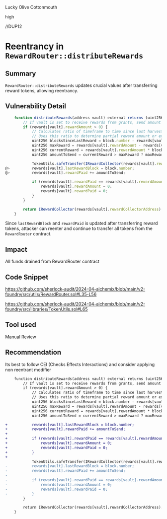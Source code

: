 Lucky Olive Cottonmouth

high

//DUP12

# Reentrancy in `RewardRouter::distributeRewards`

## Summary
`RewardRouter::distributeRewards` updates crucial values after transferring reward tokens, allowing reentrancy.

## Vulnerability Detail
```javascript
    function distributeRewards(address vault) external returns (uint256) {
        // If vault is set to receive rewards from grants, send amount to reward collector to donate
        if (rewards[vault].rewardAmount > 0) {
            // Calculates ratio of timeframe to time since last harvest
            // Uses this ratio to determine partial reward amount or extra reward amount
            uint256 blocksSinceLastReward = block.number - rewards[vault].lastRewardBlock;
            uint256 maxReward = rewards[vault].rewardAmount - rewards[vault].rewardPaid;
            uint256 currentReward = rewards[vault].rewardAmount * blocksSinceLastReward / rewards[vault].rewardTimeframe;
            uint256 amountToSend = currentReward > maxReward ? maxReward : currentReward;

            TokenUtils.safeTransfer(IRewardCollector(rewards[vault].rewardCollectorAddress).rewardToken(), rewards[vault].rewardCollectorAddress, amountToSend);
@>          rewards[vault].lastRewardBlock = block.number;
@>          rewards[vault].rewardPaid += amountToSend;

            if (rewards[vault].rewardPaid == rewards[vault].rewardAmount) {
                rewards[vault].rewardAmount = 0;
                rewards[vault].rewardPaid = 0;
            }
        }

        return IRewardCollector(rewards[vault].rewardCollectorAddress).claimAndDonateRewards(vault, IRewardCollector(rewards[vault].rewardCollectorAddress).getExpectedExchange(vault) * slippageBPS / BPS);
    }
```

Since `lastRewardBlock` and `rewardPaid` is updated after transferring reward tokens, attacker can reenter and continue to transfer all tokens from the `RewardRouter` contract. 

## Impact
All funds drained from RewardRouter contract

## Code Snippet
https://github.com/sherlock-audit/2024-04-alchemix/blob/main/v2-foundry/src/utils/RewardRouter.sol#L35-L56

https://github.com/sherlock-audit/2024-04-alchemix/blob/main/v2-foundry/src/libraries/TokenUtils.sol#L65

## Tool used
Manual Review

## Recommendation
Its best to follow CEI (Checks Effects Interactions) and consider applying non reentrant modifier

```diff
    function distributeRewards(address vault) external returns (uint256) {
        // If vault is set to receive rewards from grants, send amount to reward collector to donate
        if (rewards[vault].rewardAmount > 0) {
            // Calculates ratio of timeframe to time since last harvest
            // Uses this ratio to determine partial reward amount or extra reward amount
            uint256 blocksSinceLastReward = block.number - rewards[vault].lastRewardBlock;
            uint256 maxReward = rewards[vault].rewardAmount - rewards[vault].rewardPaid;
            uint256 currentReward = rewards[vault].rewardAmount * blocksSinceLastReward / rewards[vault].rewardTimeframe;
            uint256 amountToSend = currentReward > maxReward ? maxReward : currentReward;

+           rewards[vault].lastRewardBlock = block.number;
+           rewards[vault].rewardPaid += amountToSend;
+
+           if (rewards[vault].rewardPaid == rewards[vault].rewardAmount) {
+               rewards[vault].rewardAmount = 0;
+               rewards[vault].rewardPaid = 0;
+           }
+
            TokenUtils.safeTransfer(IRewardCollector(rewards[vault].rewardCollectorAddress).rewardToken(), rewards[vault].rewardCollectorAddress, amountToSend);
-           rewards[vault].lastRewardBlock = block.number;
-           rewards[vault].rewardPaid += amountToSend;
-
-           if (rewards[vault].rewardPaid == rewards[vault].rewardAmount) {
-               rewards[vault].rewardAmount = 0;
-               rewards[vault].rewardPaid = 0;
-           }
        }

        return IRewardCollector(rewards[vault].rewardCollectorAddress).claimAndDonateRewards(vault, IRewardCollector(rewards[vault].rewardCollectorAddress).getExpectedExchange(vault) * slippageBPS / BPS);
    }
```
